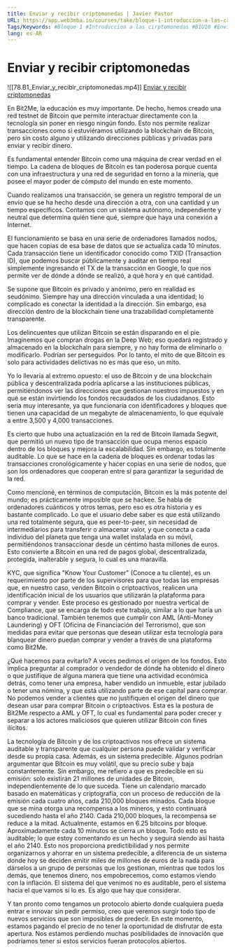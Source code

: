 ```yaml
---
title: Enviar y recibir criptomonedas | Javier Pastor
URL: https://app.web3mba.io/courses/take/bloque-1-introduccion-a-las-criptomonedas/lessons/39204018-enviar-y-recibir-criptomonedas-javier-pastor
Tags/Keywords: #Bloque 1 #Introduccion a las cirptomonedas #B1U10 #Enviar criptomonedas #recibir criptomonedas #Javier Pastor
lang: es-AR
---
```

# Enviar y recibir criptomonedas
![[78.B1_Enviar_y_recibir_criptomonedas.mp4]]
[Enviar y recibir criptomonedas](https://app.web3mba.io/courses/take/bloque-1-introduccion-a-las-criptomonedas/lessons/39204018-enviar-y-recibir-criptomonedas-javier-pastor)

En Bit2Me, la educación es muy importante. De hecho, hemos creado una red testnet de Bitcoin que permite interactuar directamente con la tecnología sin poner en riesgo ningún fondo. Esto nos permite realizar transacciones como si estuviéramos utilizando la blockchain de Bitcoin, pero sin costo alguno y utilizando direcciones públicas y privadas para enviar y recibir dinero.

Es fundamental entender Bitcoin como una máquina de crear verdad en el tiempo. La cadena de bloques de Bitcoin es tan poderosa porque cuenta con una infraestructura y una red de seguridad en torno a la minería, que posee el mayor poder de cómputo del mundo en este momento.

Cuando realizamos una transacción, se genera un registro temporal de un envío que se ha hecho desde una dirección a otra, con una cantidad y un tiempo específicos. Contamos con un sistema autónomo, independiente y neutral que determina quién tiene qué, siempre que haya una conexión a Internet.

El funcionamiento se basa en una serie de ordenadores llamados nodos, que hacen copias de esa base de datos que se actualiza cada 10 minutos. Cada transacción tiene un identificador conocido como TXID (Transaction ID), que podemos buscar públicamente y auditar en tiempo real simplemente ingresando el TX de la transacción en Google, lo que nos permite ver de dónde a dónde se realizó, a qué hora y en qué cantidad.

Se supone que Bitcoin es privado y anónimo, pero en realidad es seudónimo. Siempre hay una dirección vinculada a una identidad; lo complicado es conectar la identidad a la dirección. Sin embargo, esa dirección dentro de la blockchain tiene una trazabilidad completamente transparente.

Los delincuentes que utilizan Bitcoin se están disparando en el pie. Imaginemos que compran drogas en la Deep Web; eso quedará registrado y almacenado en la blockchain para siempre, y no hay forma de eliminarlo o modificarlo. Podrían ser perseguidos. Por lo tanto, el mito de que Bitcoin es solo para actividades delictivas no es más que eso, un mito.

Yo lo llevaría al extremo opuesto: el uso de Bitcoin y de una blockchain pública y descentralizada podría aplicarse a las instituciones públicas, permitiéndonos ver las direcciones que gestionan nuestros impuestos y en qué se están invirtiendo los fondos recaudados de los ciudadanos. Esto sería muy interesante, ya que funcionaría con identificadores y bloques que tienen una capacidad de un megabyte de almacenamiento, lo que equivale a entre 3,500 y 4,000 transacciones.

Es cierto que hubo una actualización en la red de Bitcoin llamada Segwit, que permitió un nuevo tipo de transacción que ocupa menos espacio dentro de los bloques y mejora la escalabilidad. Sin embargo, es totalmente auditable. Lo que se hace en la cadena de bloques es ordenar todas las transacciones cronológicamente y hacer copias en una serie de nodos, que son los ordenadores que cooperan entre sí para garantizar la seguridad de la red.

Como mencioné, en términos de computación, Bitcoin es la más potente del mundo; es prácticamente imposible que se hackee. Se habla de ordenadores cuánticos y otros temas, pero eso es otra historia y es bastante complicado. Lo que el usuario debe saber es que está utilizando una red totalmente segura, que es peer-to-peer, sin necesidad de intermediarios para transferir o almacenar valor, y que conecta a cada individuo del planeta que tenga una wallet instalada en su móvil, permitiéndonos transaccionar desde un céntimo hasta millones de euros. Esto convierte a Bitcoin en una red de pagos global, descentralizada, protegida, inalterable y segura, lo cual es una maravilla.

KYC, que significa "Know Your Customer" (Conoce a tu cliente), es un requerimiento por parte de los supervisores para que todas las empresas que, en nuestro caso, venden Bitcoin o criptoactivos, realicen una identificación inicial de los usuarios que utilizarán la plataforma para comprar y vender. Este proceso es gestionado por nuestra vertical de Compliance, que se encarga de todo este trabajo, similar a lo que haría un banco tradicional. También tenemos que cumplir con AML (Anti-Money Laundering) y OFT (Oficina de Financiación del Terrorismo), que son medidas para evitar que personas que desean utilizar esta tecnología para blanquear dinero puedan comprar y vender a través de una plataforma como Bit2Me.

¿Qué hacemos para evitarlo? A veces pedimos el origen de los fondos. Esto implica preguntar al comprador o vendedor de dónde ha obtenido el dinero o que justifique de alguna manera que tiene una actividad económica detrás, como tener una empresa, haber vendido un inmueble, estar jubilado o tener una nómina, y que está utilizando parte de ese capital para comprar. No podemos vender a clientes que no justifiquen el origen del dinero que desean usar para comprar Bitcoin o criptoactivos. Esta es la postura de Bit2Me respecto a AML y OFT, lo cual es fundamental para poder crecer y separar a los actores maliciosos que quieren utilizar Bitcoin con fines ilícitos.

La tecnología de Bitcoin y de los criptoactivos nos ofrece un sistema auditable y transparente que cualquier persona puede validar y verificar desde su propia casa. Además, es un sistema predecible. Algunos podrían argumentar que Bitcoin es muy volátil, que su precio sube y baja constantemente. Sin embargo, me refiero a que es predecible en su emisión: solo existirán 21 millones de unidades de Bitcoin, independientemente de lo que suceda. Tiene un calendario marcado basado en matemáticas y criptografía, con un proceso de reducción de la emisión cada cuatro años, cada 210,000 bloques minados. Cada bloque que se mina otorga una recompensa a los mineros, y esto continuará sucediendo hasta el año 2140. Cada 210,000 bloques, la recompensa se reduce a la mitad. Actualmente, estamos en 6.25 bitcoins por bloque. Aproximadamente cada 10 minutos se cierra un bloque. Todo esto es auditable; lo que estoy comentando es un hecho y seguirá siendo así hasta el año 2140. Esto nos proporciona predictibilidad y nos permite organizarnos y ahorrar en un sistema predecible, a diferencia de un sistema donde hoy se deciden emitir miles de millones de euros de la nada para dárselos a un grupo de personas que los gestionan, mientras que todos los demás, que tenemos dinero, nos empobrecemos, como estamos viendo con la inflación. El sistema del que venimos no es auditable, pero el sistema hacia el que vamos sí lo es. Es algo que hay que considerar.

Y tan pronto como tengamos un protocolo abierto donde cualquiera pueda entrar e innovar sin pedir permiso, creo que veremos surgir todo tipo de nuevos servicios que son imposibles de predecir. En este momento, estamos pagando el precio de no tener la oportunidad de disfrutar de esta apertura. Nos estamos perdiendo muchas posibilidades de innovación que podríamos tener si estos servicios fueran protocolos abiertos.